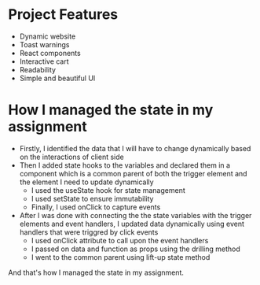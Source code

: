 # Project Features
- Dynamic website
- Toast warnings
- React components
- Interactive cart
- Readability
- Simple and beautiful UI


# How I managed the state in my assignment
- Firstly, I identified the data that I will have to change dynamically based on the interactions of client side
- Then I added state hooks to the variables and declared them in a component which is a common parent of both the trigger element and the element I need to update dynamically
  - I used the useState hook for state management
  - I used setState to ensure immutability
  - Finally, I used onClick to capture events
- After I was done with connecting the the state variables with the trigger elements and event handlers, I updated data dynamically using event handlers that were triggred by click events
  - I used onClick attribute to call upon the event handlers
  - I passed on data and function as props using the drilling method
  - I went to the common parent using lift-up state method

And that's how I managed the state in my assignment.